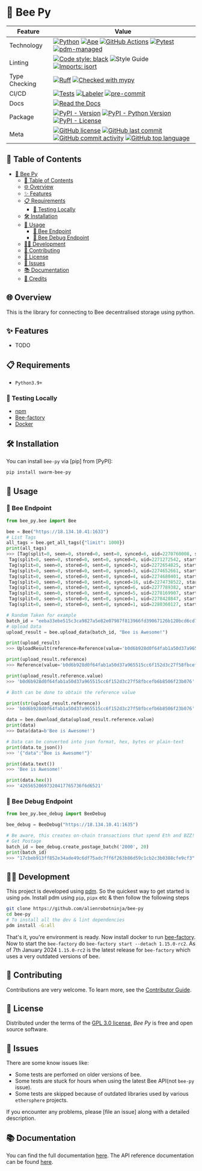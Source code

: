 # 🐝 Bee Py

<div align="center">

| Feature       | Value                                                                                                                                                                                                                                                                                                                                                                                                                                                                                                                                                                                                                                                                                                          |
| ------------- | -------------------------------------------------------------------------------------------------------------------------------------------------------------------------------------------------------------------------------------------------------------------------------------------------------------------------------------------------------------------------------------------------------------------------------------------------------------------------------------------------------------------------------------------------------------------------------------------------------------------------------------------------------------------------------------------------------------- |
| Technology    | [![Python](https://img.shields.io/badge/Python-3776AB.svg?style=flat&logo=Python&logoColor=white)](https://www.python.org/) [![Ape](https://img.shields.io/badge/Built%20with-Ape-blue.svg)](https://github.com/ApeWorX/ape) [![GitHub Actions](https://img.shields.io/badge/GitHub%20Actions-2088FF.svg?style=flat&logo=GitHub-Actions&logoColor=white)](https://github.com/features/actions) [![Pytest](https://img.shields.io/badge/Pytest-0A9EDC.svg?style=flat&logo=Pytest&logoColor=white)](https://github.com/alienrobotninja/bee-py/actions/workflows/tests.yml/badge.svg) [![pdm-managed](https://img.shields.io/badge/pdm-managed-blueviolet)](https://pdm-project.org)                              |
| Linting       | [![Code style: black](https://img.shields.io/badge/Code%20Style-black-000000.svg)](https://github.com/psf/black) ![Style Guide](https://img.shields.io/badge/Style%20Guide-Flake8-blue) [![Imports: isort](https://img.shields.io/badge/%20imports-isort-%231674b1?style=flat&labelColor=ef8336)](https://pycqa.github.io/isort/)                                                                                                                                                                                                                                                                                                                                                                              |
| Type Checking | [![Ruff](https://img.shields.io/endpoint?url=https://raw.githubusercontent.com/astral-sh/ruff/main/assets/badge/v2.json)](https://github.com/astral-sh/ruff) [![Checked with mypy](http://www.mypy-lang.org/static/mypy_badge.svg)](http://mypy-lang.org/)                                                                                                                                                                                                                                                                                                                                                                                                                                                     |
| CI/CD         | [![Tests](https://github.com/alienrobotninja/bee-py/actions/workflows/tests.yml/badge.svg)](https://github.com/alienrobotninja/bee-py/actions/workflows/tests.yml) [![Labeler](https://github.com/alienrobotninja/bee-py/actions/workflows/labeler.yml/badge.svg)](https://github.com/alienrobotninja/bee-py/actions/workflows/labeler.yml) [![pre-commit](https://img.shields.io/badge/pre--commit-enabled-brightgreen?logo=pre-commit&logoColor=white)](https://github.com/pre-commit/pre-commit)                                                                                                                                                                                                            |
| Docs          | [![Read the Docs](https://img.shields.io/readthedocs/bee-py/latest.svg?label=Read%20the%20Docs)](https://bee-py.readthedocs.io/)                                                                                                                                                                                                                                                                                                                                                                                                                                                                                                                                                                               |
| Package       | [![PyPI - Version](https://img.shields.io/pypi/v/bee-py.svg)](https://pypi.org/project/swarm-bee-Py/) [![PyPI - Python Version](https://img.shields.io/pypi/pyversions/swarm-bee-Py)](https://pypi.org/project/bee-py/) [![PyPI - License](https://img.shields.io/pypi/l/bee-Py)](https://pypi.org/project/swarm-bee-py/)                                                                                                                                                                                                                                                                                                                                                                                                        |
| Meta          | [![GitHub license](https://img.shields.io/github/license/alienrobotninja/bee-py?style=flat&color=1573D5)](https://github.com/alienrobotninja/bee-py/blob/main/LICENSE) [![GitHub last commit](https://img.shields.io/github/last-commit/alienrobotninja/bee-py?style=flat&color=1573D5)](https://github.com/alienrobotninja/bee-py/commits/main) [![GitHub commit activity](https://img.shields.io/github/commit-activity/m/alienrobotninja/bee-py?style=flat&color=1573D5)](https://github.com/alienrobotninja/bee-py/graphs/commit-activity) [![GitHub top language](https://img.shields.io/github/languages/top/alienrobotninja/bee-py?style=flat&color=1573D5)](https://github.com/alienrobotninja/bee-py) |

</div>

## 📖 Table of Contents

- [🐝 Bee Py](#-bee-py)
  - [📖 Table of Contents](#-table-of-contents)
  - [🌐 Overview](#-overview)
  - [✨ Features](#-features)
  - [📋 Requirements](#-requirements)
    - [🚀 Testing Locally](#-testing-locally)
  - [🛠️ Installation](#️-installation)
  - [🚀 Usage](#-usage)
    - [🐝 Bee Endpoint](#-bee-endpoint)
    - [🚀 Bee Debug Endpoint](#-bee-debug-endpoint)
  - [👩‍💻 Development](#-development)
  - [🤝 Contributing](#-contributing)
  - [📄 License](#-license)
  - [🐞 Issues](#-issues)
  - [📚 Documentation](#-documentation)
  - [👏 Credits](#-credits)

## 🌐 Overview

This is the library for connecting to Bee decentralised storage using python.

## ✨ Features

- TODO

## 📋 Requirements

- `Python3.9+`

### 🚀 Testing Locally

- [npm](https://www.npmjs.com/package/npm)
- [Bee-factory](https://github.com/ethersphere/bee-factory)
- [Docker](https://docs.docker.com/desktop/)

## 🛠️ Installation

You can install `bee-py` via \[pip\] from \[PyPI\]:

```sh
pip install swarm-bee-py
```

## 🚀 Usage

### 🐝 Bee Endpoint

```py
from bee_py.bee import Bee

bee = Bee("https://18.134.10.41:1633")
# List Tags
all_tags = bee.get_all_tags({"limit": 1000})
print(all_tags) 
>>> [Tag(split=0, seen=0, stored=0, sent=0, synced=6, uid=2270760008, started_at='2023-12-27T19:00:24Z', total=6, processed=6),
 Tag(split=0, seen=0, stored=0, sent=0, synced=0, uid=2271272542, started_at='2023-12-09T13:22:52Z', total=0, processed=0),
 Tag(split=0, seen=0, stored=0, sent=0, synced=3, uid=2272654825, started_at='2023-12-26T22:15:30Z', total=3, processed=3),
 Tag(split=0, seen=0, stored=0, sent=0, synced=3, uid=2274652661, started_at='2023-12-19T20:27:27Z', total=3, processed=3),
 Tag(split=0, seen=0, stored=0, sent=0, synced=4, uid=2274680401, started_at='2024-01-05T20:03:17Z', total=4, processed=4),
 Tag(split=0, seen=0, stored=0, sent=0, synced=16, uid=2274738522, started_at='2023-12-27T00:12:46Z', total=16, processed=16),
 Tag(split=0, seen=0, stored=0, sent=0, synced=6, uid=2277789382, started_at='2024-01-05T19:30:39Z', total=6, processed=6),
 Tag(split=0, seen=0, stored=0, sent=0, synced=5, uid=2278169907, started_at='2023-12-27T00:44:34Z', total=5, processed=5),
 Tag(split=0, seen=0, stored=0, sent=0, synced=1, uid=2278428847, started_at='2023-12-19T01:29:06Z', total=1, processed=1),
 Tag(split=0, seen=0, stored=0, sent=0, synced=1, uid=2280360127, started_at='2023-12-27T16:18:04Z', total=1, processed=1)]

# Random Taken for example
batch_id = "eeba33ebe515c3ca9827a5e82e07987f813966fd39067126b120bcd6cd714ce9"
# Upload Data
upload_result = bee.upload_data(batch_id, "Bee is Awesome!")

print(upload_result)
>>> UploadResult(reference=Reference(value='b0d6b928d0f64fab1a50d37a965515cc6f152d3c27f58fbcefb6b8506f23b076'), tag_uid=None)

print(upload_result.reference)
>>> Reference(value='b0d6b928d0f64fab1a50d37a965515cc6f152d3c27f58fbcefb6b8506f23b076')

print(upload_result.reference.value)
>>> 'b0d6b928d0f64fab1a50d37a965515cc6f152d3c27f58fbcefb6b8506f23b076'

# Both can be done to obtain the reference value

print(str(upload_result.reference))
>>> 'b0d6b928d0f64fab1a50d37a965515cc6f152d3c27f58fbcefb6b8506f23b076'

data = bee.download_data(upload_result.reference.value)
print(data)
>>> Data(data=b'Bee is Awesome!')

# Data can be converted into json format, hex, bytes or plain-text
print(data.to_json())
>>> '{"data":"Bee is Awesome!"}'

print(data.text())
>>> 'Bee is Awesome!'

print(data.hex())
>>> '42656520697320417765736f6d6521'
```

### 🚀 Bee Debug Endpoint

```py
from bee_py.bee_debug import BeeDebug

bee_debug = BeeDebug("https://18.134.10.41:1635")

# Be aware, this creates on-chain transactions that spend Eth and BZZ!
# Get Postage
batch_id = bee_debug.create_postage_batch('2000', 20)
print(batch_id)
>>> "17cbeb913ff852e34ade49c6df75adc7ff6f263b86d59c1cb2c3b0388cfe9cf3"
```

## 👩‍💻 Development

This project is developed using [pdm](https://pdm-project.org/). So the quickest way to get started is using `pdm`. Install pdm using `pip`, `pipx` etc & then follow the following steps

```sh
git clone https://github.com/alienrobotninja/bee-py
cd bee-py
# To install all the dev & lint dependencies 
pdm install -G:all
```

That's it, you're environment is ready. Now install docker to run [bee-factory](https://github.com/ethersphere/bee-factory). Now to start the `bee-factory` do `bee-factory start --detach 1.15.0-rc2`. As of 7th January 2024 `1.15.0-rc2` is the latest release for `bee-factory` which uses a very outdated versions of bee.

## 🤝 Contributing

Contributions are very welcome.
To learn more, see the [Contributor Guide].

## 📄 License

Distributed under the terms of the [GPL 3.0 license][license],
_Bee Py_ is free and open source software.

## 🐞 Issues

There are some know issues like:

- Some tests are perfomed on older versions of bee.
- Some tests are stuck for hours when using the latest Bee API(not `bee-py` issue).
- Some tests are skipped because of outdated libraries used by various `ethersphere` projects.

If you encounter any problems,
please \[file an issue\] along with a detailed description.

## 📚 Documentation

You can find the full documentation [here](https://bee-js.ethswarm.org/docs). The API reference documentation can be found [here](https://bee-js.ethswarm.org/docs/api).


<!-- github-only -->

[contributor guide]: https://github.com/alienrobotninja/bee-py/blob/main/CONTRIBUTING.md
[license]: https://github.com/alienrobotninja/bee-py/blob/main/LICENSE
